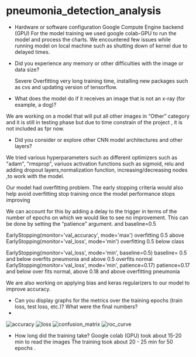 
# pneumonia_detection_analysis
* Hardware or software configuration
   Google Compute Engine backend (GPU)
   For the model training we used google colab-GPU to run the model and process the charts. We encountered few issues while running model on local machine such as shutting down    of kernel due to delayed times.

* Did you experience any memory or other difficulties with the image or data size?
   
  Severe Overfitting
 very long training time, installing new packages such as cvs and updating version of tensorflow.

* What does the model do if it receives an image that is not an x-ray (for example, a dog)?

We are working on a model that will put all other images in “Other” category and it is still in testing phase  but due to time constrain of the project , it is not included as fpr now.

* Did you consider or explore other CNN model architectures and other layers?

 We tried various hyperparameters such as different optimizers such as "adam", "rmsprop", variuos activation functions such as sigmoid, relu and adding dropout layers,normalization function, increasing/decreasing nodes ,to work with the model.
 
 Our model had overfitting problem. 
The early stopping criteria would also help avoid overfitting  stop training once the model performance stops improving 

We can account for this by adding a delay to the trigger in terms of the number of epochs on which we would like to see no improvement. This can be done by setting the “patience” argument. and baseline=0.5

EarlyStopping(monitor='val_accuracy', mode='max') overfitting 0.5 above
EarlyStopping(monitor='val_loss', mode='min') overfitting 0.5 below class

EarlyStopping(monitor='val_loss', mode='min', baseline=0.5)    baseline= 0.5 and below overfits pneumonia and above 0.5 overfits normal
EarlyStopping(monitor='val_loss', mode='min', patience=0.17) patience=0.17 and below over fits normal, above 0.18 and above overfitting pneumonia
 
We are also working on applying bias and keras regularizers to our model to improve accuracy. 

* Can you display graphs for the metrics over the training epochs (train loss, test loss, etc.)? What were the final numbers?
* 
![accuracy](https://user-images.githubusercontent.com/84524153/141501445-dbedd357-2e8b-4db7-8a37-bc012eaaece0.png)
![loss](https://user-images.githubusercontent.com/84524153/141501481-db970c47-01f1-4991-8312-e38083c04727.png)
![confusion_matrix](https://user-images.githubusercontent.com/84524153/141501528-ca5d16e5-b9d4-41f6-a4a8-66713b7c7727.png)
![roc_curve](https://user-images.githubusercontent.com/84524153/141501497-1faa0665-7e95-4dcf-8d5b-826958bae9ac.png)

* How long did the training take?
  Google colab (GPU) took about 15-20 min to read the images
  The training took about 20 - 25 min for 50 epochs .




